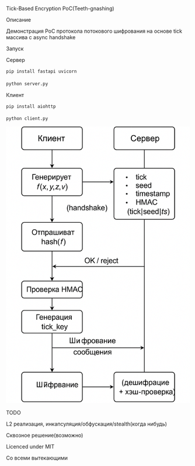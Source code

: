 Tick-Based Encryption PoC(Teeth-gnashing)

Описание

Демонстрация PoC протокола потокового шифрования на основе tick массива с async handshake


Запуск

Сервер
```python
pip install fastapi uvicorn

python server.py
```
Клиент
```python
pip install aiohttp

python client.py
```


![Протокол](diagram.png)



TODO

L2 реализация, инкапсуляция/обфускация/stealth(когда нибудь)


Сквозное решение(возможно)


Licenced under MIT

Со всеми вытекающими

